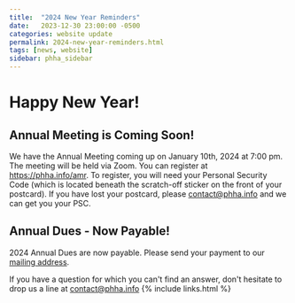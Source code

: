 ```yaml
---
title:  "2024 New Year Reminders"
date:   2023-12-30 23:00:00 -0500
categories: website update
permalink: 2024-new-year-reminders.html
tags: [news, website]
sidebar: phha_sidebar
---
```


# Happy New Year!

## Annual Meeting is Coming Soon!

We have the Annual Meeting coming up on January 10th, 2024 at 7:00 pm. The meeting will be held via Zoom. You can register at <https://phha.info/amr>. To register, you will need your Personal Security Code (which is located beneath the scratch-off sticker on the front of your postcard). If you have lost your postcard, please <contact@phha.info> and we can get you your PSC.

## Annual Dues - Now Payable!

2024 Annual Dues are now payable. Please send your payment to our [mailing address](/phha_fees.html#payment--correspondence-address).

If you have a question for which you can't find an answer, don't hesitate to drop us a line at <contact@phha.info>
{% include links.html %}
